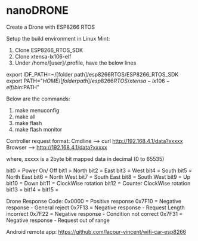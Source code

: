 # nanoDRONE
Create a Drone with ESP8266 RTOS

Setup the build environment in Linux Mint:
1. Clone ESP8266_RTOS_SDK
2. Clone xtensa-lx106-elf
3. Under /home/[user]/.profile, have the below lines

export IDF_PATH=~/[folder path]/esp8266RTOS/ESP8266_RTOS_SDK
export PATH="$HOME/[folder path]/esp8266RTOS/xtensa-lx106-elf/bin:$PATH"

Below are the commands:
1. make menuconfig
2. make all
3. make flash
4. make flash monitor

Controller request format:
Cmdline --> curl http://192.168.4.1/data?xxxxx
Browser --> http://192.168.4.1/data?xxxxx

where,
xxxxx is a 2byte bit mapped data in decimal (0 to 65535)

bit0 = Power On/ Off
bit1 = North
bit2 = East
bit3 = West
bit4 = South
bit5 = North East
bit6 = North West
bit7 = South East
bit8 = South West
bit9 = Up
bit10 = Down
bit11 = ClockWise rotation
bit12 = Counter ClockWise rotation
bit13 = <reserved>
bit14 = <reserved>
bit15 = <reserved>

Drone Response Code:
0x0000 = Positive response
0x7F10 = Negative response - General reject
0x7F13 = Negative response - Request Length incorrect
0x7F22 = Negative response - Condition not correct
0x7F31 = Negative response - Request out of range

Android remote app:
https://github.com/lacour-vincent/wifi-car-esp8266

